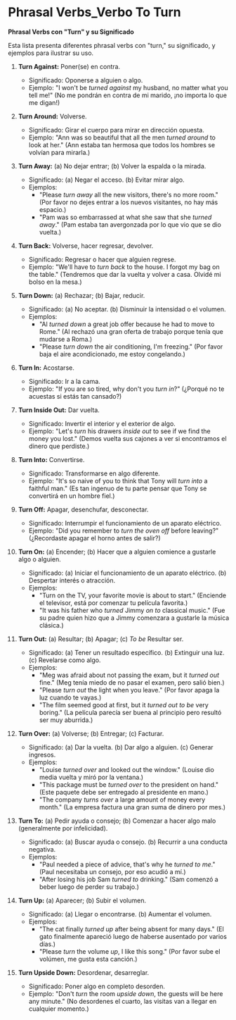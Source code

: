 # Phrasal Verbs_Verbo To Turn



**Phrasal Verbs con "Turn" y su Significado**

Esta lista presenta diferentes phrasal verbs con "turn," su significado, y ejemplos para ilustrar su uso.

1.  **Turn Against:** Poner(se) en contra.

    *   Significado: Oponerse a alguien o algo.
    *   Ejemplo: "I won't be *turned against* my husband, no matter what you tell me!" (No me pondrán en contra de mi marido, ¡no importa lo que me digan!)

2.  **Turn Around:** Volverse.

    *   Significado: Girar el cuerpo para mirar en dirección opuesta.
    *   Ejemplo: "Ann was so beautiful that all the men *turned around* to look at her." (Ann estaba tan hermosa que todos los hombres se volvían para mirarla.)

3.  **Turn Away:** (a) No dejar entrar; (b) Volver la espalda o la mirada.

    *   Significado: (a) Negar el acceso. (b) Evitar mirar algo.
    *   Ejemplos:
        *   "Please *turn away* all the new visitors, there's no more room." (Por favor no dejes entrar a los nuevos visitantes, no hay más espacio.)
        *   "Pam was so embarrassed at what she saw that she *turned away*." (Pam estaba tan avergonzada por lo que vio que se dio vuelta.)

4.  **Turn Back:** Volverse, hacer regresar, devolver.

    *   Significado: Regresar o hacer que alguien regrese.
    *   Ejemplo: "We'll have to *turn back* to the house. I forgot my bag on the table." (Tendremos que dar la vuelta y volver a casa. Olvidé mi bolso en la mesa.)

5.  **Turn Down:** (a) Rechazar; (b) Bajar, reducir.

    *   Significado: (a) No aceptar. (b) Disminuir la intensidad o el volumen.
    *   Ejemplos:
        *   "Al *turned down* a great job offer because he had to move to Rome." (Al rechazó una gran oferta de trabajo porque tenía que mudarse a Roma.)
        *   "Please *turn down* the air conditioning, I'm freezing." (Por favor baja el aire acondicionado, me estoy congelando.)

6.  **Turn In:** Acostarse.

    *   Significado: Ir a la cama.
    *   Ejemplo: "If you are so tired, why don't you *turn in*?" (¿Porqué no te acuestas si estás tan cansado?)

7.  **Turn Inside Out:** Dar vuelta.

    *   Significado: Invertir el interior y el exterior de algo.
    *   Ejemplo: "Let's *turn* his drawers *inside out* to see if we find the money you lost." (Demos vuelta sus cajones a ver si encontramos el dinero que perdiste.)

8.  **Turn Into:** Convertirse.

    *   Significado: Transformarse en algo diferente.
    *   Ejemplo: "It's so naive of you to think that Tony will *turn into* a faithful man." (Es tan ingenuo de tu parte pensar que Tony se convertirá en un hombre fiel.)

9.  **Turn Off:** Apagar, desenchufar, desconectar.

    *   Significado: Interrumpir el funcionamiento de un aparato eléctrico.
    *   Ejemplo: "Did you remember to *turn the oven off* before leaving?" (¿Recordaste apagar el horno antes de salir?)

10. **Turn On:** (a) Encender; (b) Hacer que a alguien comience a gustarle algo o alguien.

    *   Significado: (a) Iniciar el funcionamiento de un aparato eléctrico. (b) Despertar interés o atracción.
    *   Ejemplos:
        *   "Turn on the TV, your favorite movie is about to start." (Enciende el televisor, está por comenzar tu película favorita.)
        *   "It was his father who *turned* Jimmy *on to* classical music." (Fue su padre quien hizo que a Jimmy comenzara a gustarle la música clásica.)

11. **Turn Out:** (a) Resultar; (b) Apagar; (c) *To be*    Resultar ser.

    *   Significado: (a) Tener un resultado específico. (b) Extinguir una luz. (c) Revelarse como algo.
    *   Ejemplos:
        *   "Meg was afraid about not passing the exam, but it *turned out* fine." (Meg tenía miedo de no pasar el examen, pero salió bien.)
        *   "Please *turn out* the light when you leave." (Por favor apaga la luz cuando te vayas.)
        *   "The film seemed good at first, but it *turned out to be* very boring." (La película parecía ser buena al principio pero resultó ser muy aburrida.)

12. **Turn Over:** (a) Volverse; (b) Entregar; (c) Facturar.

    *   Significado: (a) Dar la vuelta. (b) Dar algo a alguien. (c) Generar ingresos.
    *   Ejemplos:
        *   "Louise *turned over* and looked out the window." (Louise dio media vuelta y miró por la ventana.)
        *   "This package must be *turned over* to the president on hand." (Este paquete debe ser entregado al presidente en mano.)
        *   "The company *turns over* a large amount of money every month." (La empresa factura una gran suma de dinero por mes.)

13. **Turn To:** (a) Pedir ayuda o consejo; (b) Comenzar a hacer algo malo (generalmente por infelicidad).

    *   Significado: (a) Buscar ayuda o consejo. (b) Recurrir a una conducta negativa.
    *   Ejemplos:
        *   "Paul needed a piece of advice, that's why he *turned to me*." (Paul necesitaba un consejo, por eso acudió a mí.)
        *   "After losing his job Sam *turned to* drinking." (Sam comenzó a beber luego de perder su trabajo.)

14. **Turn Up:** (a) Aparecer; (b) Subir el volumen.

    *   Significado: (a) Llegar o encontrarse. (b) Aumentar el volumen.
    *   Ejemplos:
        *   "The cat finally *turned up* after being absent for many days." (El gato finalmente apareció luego de haberse ausentado por varios días.)
        *   "Please *turn* the volume *up*, I like this song." (Por favor sube el volúmen, me gusta esta canción.)

15. **Turn Upside Down:** Desordenar, desarreglar.

    *   Significado: Poner algo en completo desorden.
    *   Ejemplo: "Don't *turn* the room *upside down*, the guests will be here any minute." (No desordenes el cuarto, las visitas van a llegar en cualquier momento.)
